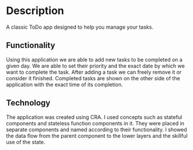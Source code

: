 # Description

A classic ToDo app designed to help you manage your tasks.

## Functionality

Using this application we are able to add new tasks to be completed on a given day. We are able to set their priority and the exact date by which we want to complete the task. After adding a task we can freely remove it or consider it finished. Completed tasks are shown on the other side of the application with the exact time of its completion.

## Technology

The application was created using CRA. I used concepts such as stateful components and stateless function components in it. They were placed in separate components and named according to their functionality. I showed the data flow from the parent component to the lower layers and the skillful use of the state.
